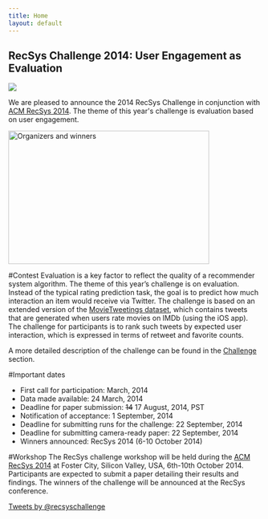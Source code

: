 ```yaml
---
title: Home
layout: default
---
```



<div class="well jumbotron">
    <h2>RecSys Challenge 2014: User Engagement as Evaluation</h2>
        <p><img src="https://farm8.staticflickr.com/7143/13404616053_222e051df8_o.jpg" /></p>
        <p class="lead">We are pleased to announce the 2014 RecSys Challenge in conjunction with <a href="http://recsys.acm.org" target="_blank">ACM RecSys 2014</a>. The theme of this year's challenge is evaluation based on user engagement. </p>
         <p><!--<a class="btn btn-lg btn-success" href="#" role="button" disabled="disabled">Registration is closed</a>-->
          <img src="..img/Organizers_and_winners.jpg" alt="Organizers and winners" style="width:400px;height:266px">
         </p>
</div>

#Contest
Evaluation is a key factor to reflect the quality of a recommender system algorithm. The theme of this year’s challenge is on evaluation. Instead of the typical rating prediction task, the goal is to predict how much interaction an item would receive via Twitter. 
The challenge is based on an extended version of the [MovieTweetings dataset](http://www.recsyswiki.com/wiki/Movietweetings), which contains tweets that are generated when users rate movies on IMDb (using the iOS app). The challenge for participants is to rank such tweets by expected user interaction, which is expressed in terms of retweet and favorite counts.

A more detailed description of the challenge can be found in the [Challenge](/challenge/) section.

#Important dates
* First call for participation: March, 2014
* Data made available: 24 March, 2014
* Deadline for paper submission: ~~14~~ 17 August, 2014, PST
* Notification of acceptance: 1 September, 2014
* Deadline for submitting runs for the challenge: 22 September, 2014
* Deadline for submitting camera-ready paper: 22 September, 2014
* Winners announced: RecSys 2014 (6-10 October 2014)

#Workshop
The RecSys challenge workshop will be held during the <a href="http://recsys.acm.org/recsys14/">ACM RecSys 2014</a> at Foster City, Silicon Valley, USA, 6th-10th October 2014. Participants are expected to submit a paper detailing their results and findings. The winners of the challenge will be announced at the RecSys conference.

<a class="twitter-timeline" href="https://twitter.com/recsyschallenge" data-widget-id="471263323422334978">Tweets by @recsyschallenge</a>
<script>!function(d,s,id){var js,fjs=d.getElementsByTagName(s)[0],p=/^http:/.test(d.location)?'http':'https';if(!d.getElementById(id)){js=d.createElement(s);js.id=id;js.src=p+"://platform.twitter.com/widgets.js";fjs.parentNode.insertBefore(js,fjs);}}(document,"script","twitter-wjs");</script>




